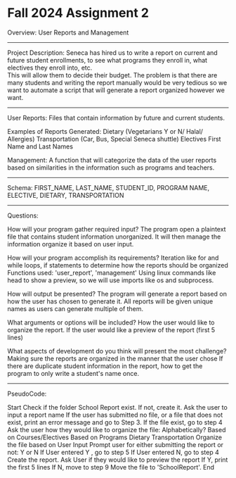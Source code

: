 # Fall 2024 Assignment 2
Overview: User Reports and Management 
________________________________________________________________________________

Project Description: 
Seneca has hired us to write a report on current and future student enrollments, 
to see what programs they enroll in, what electives they enroll into, etc.  
This will allow them to decide their budget. 
The problem is that there are many students and writing the report manually 
would be very tedious so we want to automate a script that will generate a 
report organized however we want.
________________________________________________________________________________

User Reports: 
Files that contain information by future and current students.

Examples of Reports Generated: 
	Dietary (Vegetarians Y or N/ Halal/ Allergies)
	Transportation (Car, Bus, Special Seneca shuttle)
	Electives 
	First Name and Last Names

Management: 
A function that will categorize the data of the user reports based on similarities 
in the information such as programs and teachers. 

________________________________________________________________________________

Schema:
FIRST_NAME, LAST_NAME, STUDENT_ID, PROGRAM NAME, ELECTIVE, DIETARY, TRANSPORTATION

________________________________________________________________________________

Questions:

How will your program gather required input?
	The program open a plaintext file that contains student information 
	unorganized. It will then manage the information organize it based on 
	user input.

How will your program accomplish its requirements? 
	Iteration like for and while loops, if statements to determine how the 
	reports should be organized 
	Functions used: 'user_report', 'management'
	Using linux commands like head to show a preview, so we will use imports 
	like os and subprocess.

How will output be presented? 
	The program will generate a report based on how the user has chosen to 
	generate it. All reports will be given unique names as users can 
	generate multiple of them.

What arguments or options will be included? 
	How the user would like to organize the report.
	If the user would like a preview of the report (first 5 lines)

What aspects of development do you think will present the most challenge?
	Making sure the reports are organized in the manner that the user chose
	If there are duplicate student information in the report, how to get 
	the program to only write a student's name once.

________________________________________________________________________________

PseudoCode:

Start 
Check if the folder School Report exist. If not, create it.
Ask the user to input a report name
If the user has submitted no file, or a file that does not exist, print an error message and go to Step 3.
If the file exist, go to step 4
Ask the user how they would like to organize the file:
Alphabetically?
Based on Courses/Electives
Based on Programs
Dietary
Transportation 
Organize the file based on User Input
Prompt user for either submitting the report or not: Y or N
If User entered Y , go to step 5
If User entered N, go to step 4
Create the report.
Ask User if they would like to preview the report
If Y, print the first 5 lines
If N, move to step 9
Move the file to 'SchoolReport'.
End
